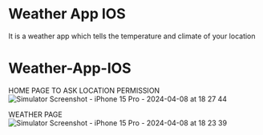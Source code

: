# Weather App IOS

It is a weather app which tells the temperature and climate of your location

# Weather-App-IOS

HOME PAGE TO ASK LOCATION PERMISSION
![Simulator Screenshot - iPhone 15 Pro - 2024-04-08 at 18 27 44](https://github.com/Sam7777M/Weather-App-IOS/assets/148392034/de9681be-2dab-458d-af95-fd82fc801493)

WEATHER PAGE
![Simulator Screenshot - iPhone 15 Pro - 2024-04-08 at 18 23 39](https://github.com/Sam7777M/Weather-App-IOS/assets/148392034/e75b8b48-48c9-49d9-915e-92aab381d799)

